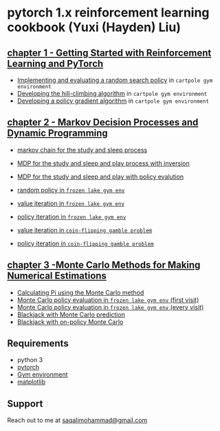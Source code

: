 # pytorch 1.x reinforcement learning cookbook (Yuxi (Hayden) Liu)
## [chapter 1 - Getting Started with Reinforcement Learning and PyTorch](https://github.com/saghal/onlineCourses/tree/master/pytorch%201.x%20reinforcement%20learning%20cookbook/chapter%201%20-%20Getting%20Started%20withReinforcement%20Learning%20and%20PyTorch)

* [Implementing and evaluating a random search policy](https://github.com/saghal/onlineCourses/tree/master/pytorch%201.x%20reinforcement%20learning%20cookbook/chapter%201%20-%20Getting%20Started%20withReinforcement%20Learning%20and%20PyTorch/random%20search%20policy%20in%20cartpole%20Env) in `cartpole gym environment` 
* [Developing the hill-climbing algorithm](https://github.com/saghal/onlineCourses/tree/master/pytorch%201.x%20reinforcement%20learning%20cookbook/chapter%201%20-%20Getting%20Started%20withReinforcement%20Learning%20and%20PyTorch/Developing%20the%20hill-climbing%20algorithm) in `cartpole gym environment`
* [Developing a policy gradient algorithm](https://github.com/saghal/onlineCourses/tree/master/pytorch%201.x%20reinforcement%20learning%20cookbook/chapter%201%20-%20Getting%20Started%20withReinforcement%20Learning%20and%20PyTorch/Developing%20a%20policy%20gradient%20algorithm) in `cartpole gym environment`
## [chapter 2 - Markov Decision Processes and Dynamic Programming](https://github.com/saghal/onlineCourses/tree/master/pytorch%201.x%20reinforcement%20learning%20cookbook/chapter%202%20-%20Markov%20Decision%20Processes%20and%20Dynamic%20Programming)
* [markov chain for the study and sleep process](https://github.com/saghal/onlineCourses/tree/master/pytorch%201.x%20reinforcement%20learning%20cookbook/chapter%202%20-%20Markov%20Decision%20Processes%20and%20Dynamic%20Programming/markov%20chain)
* [MDP for the study and sleep and play process with inversion](https://github.com/saghal/onlineCourses/tree/master/pytorch%201.x%20reinforcement%20learning%20cookbook/chapter%202%20-%20Markov%20Decision%20Processes%20and%20Dynamic%20Programming/MDP)
* [MDP for the study and sleep and play with policy evalution](https://github.com/saghal/onlineCourses/tree/master/pytorch%201.x%20reinforcement%20learning%20cookbook/chapter%202%20-%20Markov%20Decision%20Processes%20and%20Dynamic%20Programming/MDP%20with%20policy%20evalution)
* [random policy in `frozen lake gym env`](https://github.com/saghal/onlineCourses/tree/master/pytorch%201.x%20reinforcement%20learning%20cookbook/chapter%202%20-%20Markov%20Decision%20Processes%20and%20Dynamic%20Programming/Frozen%20lake) 
* [value iteration in `frozen lake gym env`](https://github.com/saghal/onlineCourses/tree/master/pytorch%201.x%20reinforcement%20learning%20cookbook/chapter%202%20-%20Markov%20Decision%20Processes%20and%20Dynamic%20Programming/value%20iteration%20in%20Frozen%20Lake%20env)
* [policy iteration in `frozen lake gym env`](https://github.com/saghal/onlineCourses/tree/master/pytorch%201.x%20reinforcement%20learning%20cookbook/chapter%202%20-%20Markov%20Decision%20Processes%20and%20Dynamic%20Programming/policy%20iteration%20in%20Forzen%20Lake%20env)

* [value iteration in `coin-flipping gamble problem`](https://github.com/saghal/onlineCourses/tree/master/pytorch%201.x%20reinforcement%20learning%20cookbook/chapter%202%20-%20Markov%20Decision%20Processes%20and%20Dynamic%20Programming/coin-flipping%20gamble%20problem/value%20iteration)

* [policy iteration in `coin-flipping gamble problem`](https://github.com/saghal/onlineCourses/tree/master/pytorch%201.x%20reinforcement%20learning%20cookbook/chapter%202%20-%20Markov%20Decision%20Processes%20and%20Dynamic%20Programming/coin-flipping%20gamble%20problem/policy%20iteration)
## [chapter 3 -Monte Carlo Methods for Making Numerical Estimations](https://github.com/saghal/onlineCourses/tree/master/pytorch%201.x%20reinforcement%20learning%20cookbook/chapter%203%20-%20Monte%20Carlo%20Methods%20for%20Making%20Numerical%20Estimations)
* [Calculating Pi using the Monte Carlo method](https://github.com/saghal/onlineCourses/tree/master/pytorch%201.x%20reinforcement%20learning%20cookbook/chapter%203%20-%20Monte%20Carlo%20Methods%20for%20Making%20Numerical%20Estimations/Calculating%20Pi%20using%20the%20Monte%20Carlo%20method)
* [Monte Carlo policy evaluation in `frozen lake gym env` (first visit)](https://github.com/saghal/onlineCourses/tree/master/pytorch%201.x%20reinforcement%20learning%20cookbook/chapter%203%20-%20Monte%20Carlo%20Methods%20for%20Making%20Numerical%20Estimations/MC%20policy%20evaluation%20in%20frozen%20lake(first%20visit))
* [Monte Carlo policy evaluation in `frozen lake gym env` (every visit)](https://github.com/saghal/onlineCourses/tree/master/pytorch%201.x%20reinforcement%20learning%20cookbook/chapter%203%20-%20Monte%20Carlo%20Methods%20for%20Making%20Numerical%20Estimations/MC%20policy%20evaluation%20in%20frozen%20lake(every%20visit))
* [Blackjack with Monte Carlo prediction](https://github.com/saghal/onlineCourses/tree/master/pytorch%201.x%20reinforcement%20learning%20cookbook/chapter%203%20-%20Monte%20Carlo%20Methods%20for%20Making%20Numerical%20Estimations/Blackjack%20with%20Monte%20Carlo%20prediction)
* [Blackjack with on-policy Monte Carlo](https://github.com/saghal/onlineCourses/tree/master/pytorch%201.x%20reinforcement%20learning%20cookbook/chapter%203%20-%20Monte%20Carlo%20Methods%20for%20Making%20Numerical%20Estimations/Blackjack%20with%20on-policy%20Monte%20Carlo)
## Requirements
* python 3
* [pytorch](https://pytorch.org/get-started/locally/)
* [Gym environment](https://gym.openai.com/docs/)
* [matplotlib](https://pypi.org/project/matplotlib/)
## Support
Reach out to me at saqalimohammad@gmail.com
